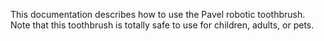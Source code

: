 This documentation describes how to use the Pavel robotic toothbrush. 
Note that this toothbrush is totally safe to use for children, adults, or pets. 
